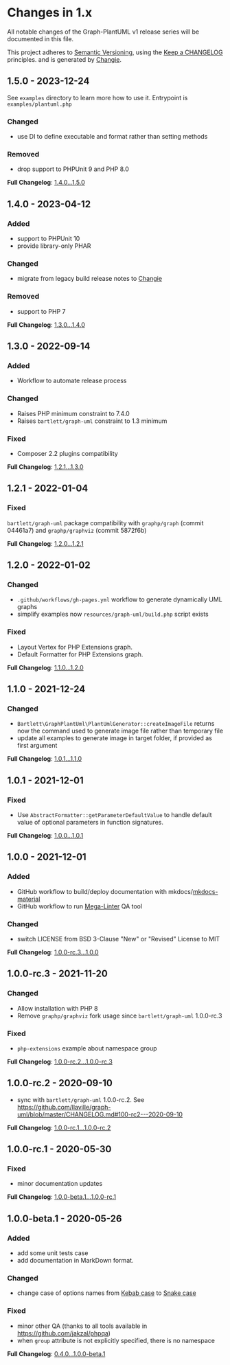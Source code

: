 <!-- markdownlint-disable MD013 MD024 -->
# Changes in 1.x

All notable changes of the Graph-PlantUML v1 release series will be documented in this file.

This project adheres to [Semantic Versioning](http://semver.org/),
using the [Keep a CHANGELOG](http://keepachangelog.com) principles.
and is generated by [Changie](https://github.com/miniscruff/changie).

## 1.5.0 - 2023-12-24

See `examples` directory to learn more how to use it. Entrypoint is `examples/plantuml.php`

### Changed

- use DI to define executable and format rather than setting methods

### Removed

- drop support to PHPUnit 9 and PHP 8.0

**Full Changelog**: [1.4.0...1.5.0](https://github.com/llaville/graph-plantuml-generator/compare/1.4.0...1.5.0)

## 1.4.0 - 2023-04-12

### Added

- support to PHPUnit 10
- provide library-only PHAR

### Changed

- migrate from legacy build release notes to [Changie](https://github.com/miniscruff/changie)

### Removed

- support to PHP 7

**Full Changelog**: [1.3.0...1.4.0](https://github.com/llaville/graph-plantuml-generator/compare/1.3.0...1.4.0)

## 1.3.0 - 2022-09-14

### Added

- Workflow to automate release process

### Changed

- Raises PHP minimum constraint to 7.4.0
- Raises `bartlett/graph-uml` constraint to 1.3 minimum

### Fixed

- Composer 2.2 plugins compatibility

**Full Changelog**: [1.2.1...1.3.0](https://github.com/llaville/graph-plantuml-generator/compare/1.2.1...1.3.0)

## 1.2.1 - 2022-01-04

### Fixed

`bartlett/graph-uml` package compatibility with `graphp/graph` (commit 04461a7) and `graphp/graphviz` (commit 5872f6b)

**Full Changelog**: [1.2.0...1.2.1](https://github.com/llaville/graph-plantuml-generator/compare/1.2.0...1.2.1)

## 1.2.0 - 2022-01-02

### Changed

- `.github/workflows/gh-pages.yml` workflow to generate dynamically UML graphs
- simplify examples now `resources/graph-uml/build.php` script exists

### Fixed

- Layout Vertex for PHP Extensions graph.
- Default Formatter for PHP Extensions graph.

**Full Changelog**: [1.1.0...1.2.0](https://github.com/llaville/graph-plantuml-generator/compare/1.1.0...1.2.0)

## 1.1.0 - 2021-12-24

### Changed

- `Bartlett\GraphPlantUml\PlantUmlGenerator::createImageFile` returns now the command used to generate image file rather than temporary file
- update all examples to generate image in target folder, if provided as first argument

**Full Changelog**: [1.0.1...1.1.0](https://github.com/llaville/graph-plantuml-generator/compare/1.0.1...1.1.0)

## 1.0.1 - 2021-12-01

### Fixed

- Use `AbstractFormatter::getParameterDefaultValue` to handle default value of optional parameters in function signatures.

**Full Changelog**: [1.0.0...1.0.1](https://github.com/llaville/graph-plantuml-generator/compare/1.0.0...1.0.1)

## 1.0.0 - 2021-12-01

### Added

- GitHub workflow to build/deploy documentation with mkdocs/[mkdocs-material](https://github.com/squidfunk/mkdocs-material)
- GitHub workflow to run [Mega-Linter](https://github.com/megalinter/megalinter) QA tool

### Changed

- switch LICENSE from BSD 3-Clause "New" or "Revised" License to MIT

**Full Changelog**: [1.0.0-rc.3...1.0.0](https://github.com/llaville/graph-plantuml-generator/compare/1.0.0-rc.3...1.0.0)

## 1.0.0-rc.3 - 2021-11-20

### Changed

- Allow installation with PHP 8
- Remove `graphp/graphviz` fork usage since `bartlett/graph-uml` 1.0.0-rc.3

### Fixed

- `php-extensions` example about namespace group

**Full Changelog**: [1.0.0-rc.2...1.0.0-rc.3](https://github.com/llaville/graph-plantuml-generator/compare/1.0.0-rc.2...1.0.0-rc.3)

## 1.0.0-rc.2 - 2020-09-10

- sync with `bartlett/graph-uml` 1.0.0-rc.2. See <https://github.com/llaville/graph-uml/blob/master/CHANGELOG.md#100-rc2---2020-09-10>

**Full Changelog**: [1.0.0-rc.1...1.0.0-rc.2](https://github.com/llaville/graph-plantuml-generator/compare/1.0.0-rc.1...1.0.0-rc.2)

## 1.0.0-rc.1 - 2020-05-30

### Fixed

- minor documentation updates

**Full Changelog**: [1.0.0-beta.1...1.0.0-rc.1](https://github.com/llaville/graph-plantuml-generator/compare/1.0.0-beta.1...1.0.0-rc.1)

## 1.0.0-beta.1 - 2020-05-26

### Added

- add some unit tests case
- add documentation in MarkDown format.

### Changed

- change case of options names
  from [Kebab case](https://en.wikipedia.org/wiki/Letter_case#Special_case_styles) to [Snake case](https://en.wikipedia.org/wiki/Snake_case)

### Fixed

- minor other QA (thanks to all tools available in <https://github.com/jakzal/phpqa>)
- when `group` attribute is not explicitly specified, there is no namespace

**Full Changelog**: [0.4.0...1.0.0-beta.1](https://github.com/llaville/graph-plantuml-generator/compare/0.4.0...1.0.0-beta.1)
